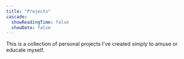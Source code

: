 ```yaml
---
title: "Projects"
cascade:
  showReadingTime: false
  showDate: false
---
```


This is a collection of personal projects I've created simply to amuse or educate myself.
